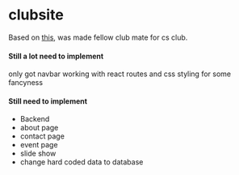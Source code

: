 # clubsite

Based on [this](https://www.figma.com/proto/mPwmGIqylFV2Al63Zff5EG/Club-Website?node-id=4%3A3&scaling=scale-down&page-id=0%3A1&starting-point-node-id=4%3A3),
was made fellow club mate for cs club. 
#### Still a lot need to implement
only got navbar working with react routes and css styling for some fancyness

#### Still need to implement
+ Backend
+ about page
+ contact page
+ event page
+ slide show
+ change hard coded data to database
